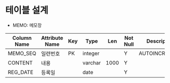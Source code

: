 # 테이블 설계

- MEMO: 메모장

| Column Name | Attribute Name | Key | Type    | Len  | Not Null | Description   |
| ----------- | -------------- | --- | ------- | ---- | -------- | ------------- |
| MEMO_SEQ    | 일련번호       | PK  | integer |      | Y        | AUTOINCREMENT |
| CONTENT     | 내용           |     | varchar | 1000 | Y        |
| REG_DATE    | 등록일         |     | date    |      | Y        |
